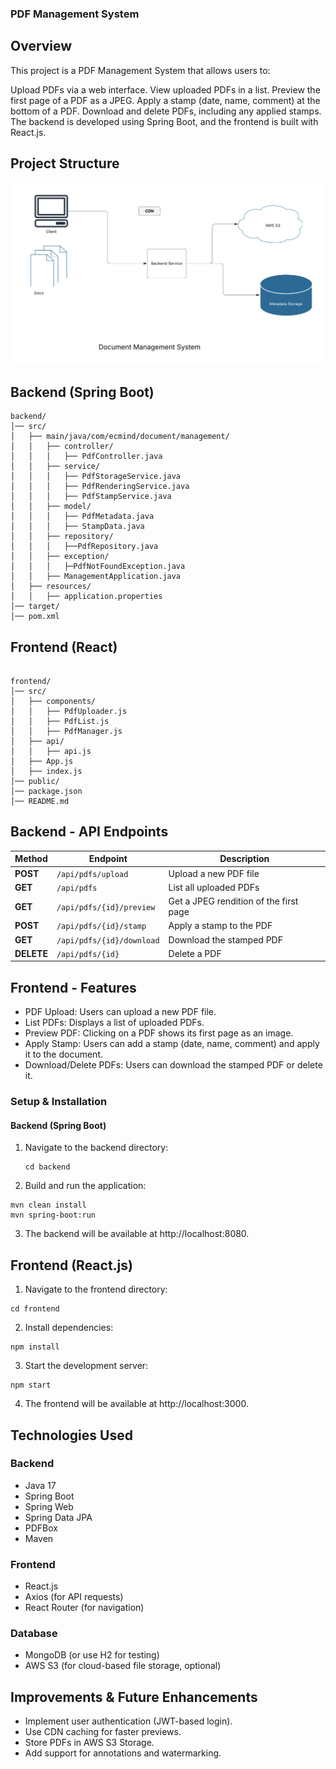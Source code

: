 ### PDF Management System
## Overview
This project is a PDF Management System that allows users to:

Upload PDFs via a web interface.
View uploaded PDFs in a list.
Preview the first page of a PDF as a JPEG.
Apply a stamp (date, name, comment) at the bottom of a PDF.
Download and delete PDFs, including any applied stamps.
The backend is developed using Spring Boot, and the frontend is built with React.js.

## Project Structure

![My Diagram](Low_Level_SystemDesign.png)

## Backend (Spring Boot)

```
backend/
│── src/
│   ├── main/java/com/ecmind/document/management/
│   │   ├── controller/
│   │   │   ├── PdfController.java
│   │   ├── service/
│   │   │   ├── PdfStorageService.java
│   │   │   ├── PdfRenderingService.java
│   │   │   ├── PdfStampService.java
│   │   ├── model/
│   │   │   ├── PdfMetadata.java
│   │   │   ├── StampData.java
│   │   ├── repository/
│   │   │   ├──PdfRepository.java
│   │   ├── exception/
│   │   │   ├─PdfNotFoundException.java      
│   │   ├── ManagementApplication.java
│   ├── resources/
│   │   ├── application.properties
│── target/
│── pom.xml
```

## Frontend (React)
```

frontend/
│── src/
│   ├── components/
│   │   ├── PdfUploader.js
│   │   ├── PdfList.js
│   │   ├── PdfManager.js
│   ├── api/
│   │   ├── api.js
│   ├── App.js
│   ├── index.js
│── public/
│── package.json
│── README.md
```

## Backend - API Endpoints

| Method  | Endpoint                | Description                              |
|---------|--------------------------|------------------------------------------|
| **POST**   | `/api/pdfs/upload`      | Upload a new PDF file                   |
| **GET**    | `/api/pdfs`             | List all uploaded PDFs                  |
| **GET**    | `/api/pdfs/{id}/preview`| Get a JPEG rendition of the first page  |
| **POST**   | `/api/pdfs/{id}/stamp`  | Apply a stamp to the PDF                |
| **GET**    | `/api/pdfs/{id}/download` | Download the stamped PDF               |
| **DELETE** | `/api/pdfs/{id}`        | Delete a PDF                            |

## Frontend - Features
* PDF Upload: Users can upload a new PDF file.
* List PDFs: Displays a list of uploaded PDFs.
* Preview PDF: Clicking on a PDF shows its first page as an image.
* Apply Stamp: Users can add a stamp (date, name, comment) and apply it to the document.
* Download/Delete PDFs: Users can download the stamped PDF or delete it.



### Setup & Installation
#### Backend (Spring Boot)
1. Navigate to the backend directory:

   ```
   cd backend

   ```

2. Build and run the application:

```
mvn clean install
mvn spring-boot:run
```
3. The backend will be available at http://localhost:8080.


## Frontend (React.js)

1. Navigate to the frontend directory:
```
cd frontend

```

2. Install dependencies:
```
npm install
```

3. Start the development server:
```
npm start
```
4. The frontend will be available at http://localhost:3000.


## Technologies Used
### Backend
* Java 17
* Spring Boot
* Spring Web
* Spring Data JPA
* PDFBox
* Maven

### Frontend
* React.js
* Axios (for API requests)
* React Router (for navigation)

### Database
* MongoDB (or use H2 for testing)
* AWS S3 (for cloud-based file storage, optional)

## Improvements & Future Enhancements
* Implement user authentication (JWT-based login).
* Use CDN caching for faster previews.
* Store PDFs in AWS S3 Storage.
* Add support for annotations and watermarking.














